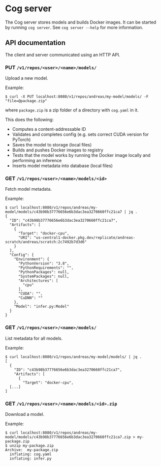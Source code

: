 # Cog server

The Cog server stores models and builds Docker images. It can be started by running `cog server`. See `cog server --help` for more information.

## API documentation

The client and server communicated using an HTTP API.

### PUT `/v1/repos/<user>/<name>/models/`

Upload a new model.

Example:

```
$ curl -X PUT localhost:8080/v1/repos/andreas/my-model/models/ -F "file=@package.zip"
```

where `package.zip` is a zip folder of a directory with `cog.yaml` in it.

This does the following:
* Computes a content-addressable ID
* Validates and completes config (e.g. sets correct CUDA version for PyTorch)
* Saves the model to storage (local files)
* Builds and pushes Docker images to registry
* Tests that the model works by running the Docker image locally and performing an inference
* Inserts model metadata into database (local files)

### GET `/v1/repos/<user>/<name>/models/<id>`

Fetch model metadata.

Example:

```
$ curl localhost:8080/v1/repos/andreas/my-model/models/c43b98b37776656e6b3dac3ea3270660ffc21ca7 | jq .
{
  "ID": "c43b98b37776656e6b3dac3ea3270660ffc21ca7",
  "Artifacts": [
    {
      "Target": "docker-cpu",
      "URI": "us-central1-docker.pkg.dev/replicate/andreas-scratch/andreas/scratch:2c7492b7d3d6"
    }
  ],
  "Config": {
    "Environment": {
      "PythonVersion": "3.8",
      "PythonRequirements": "",
      "PythonPackages": null,
      "SystemPackages": null,
      "Architectures": [
        "cpu"
      ],
      "CUDA": "",
      "CuDNN": ""
    },
    "Model": "infer.py:Model"
  }
}
```

### GET `/v1/repos/<user>/<name>/models/`

List metadata for all models.

Example:

```
$ curl localhost:8080/v1/repos/andreas/my-model/models/ | jq .
[
  {
    "ID": "c43b98b37776656e6b3dac3ea3270660ffc21ca7",
    "Artifacts": [
      {
        "Target": "docker-cpu",
  [...]
]
```

### GET `/v1/repos/<user>/<name>/models/<id>.zip`

Download a model.

Example:

```
$ curl localhost:8080/v1/repos/andreas/my-model/models/c43b98b37776656e6b3dac3ea3270660ffc21ca7.zip > my-package.zip
$ unzip my-package.zip
Archive:  my-package.zip
  inflating: cog.yaml
  inflating: infer.py
```
